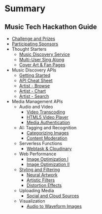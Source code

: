 # Summary

## Music Tech Hackathon Guide

* [Challenge and Prizes](README.md)
* [Participating Sponsors](participating-sponsors.md)
* Thought Starters
  * [Music Discovery Service](thought-starters/build-a-music-discovery-service.md)
  * [Multi-User Sing Along ](thought-starters/multi-user-sing-along.md)
  * [Cover Art & Fan Pages](thought-starters/build-styled-fan-pages-from-artist-photos.md)
* Music Discovery APIs
  * [Getting Started](/7Digital/intro.md)
  * [API Cheat Sheet](/7Digital/api-docs.md)
  * [Artist - Browse](/7Digital/catalog-browse.md)
  * [Artist - Chart](/7Digital/catalog-chart.md)
  * [Artist - Search](/7Digital/catalog-search.md)
* Media Management APIs
  * Audio and Video
    * [Video Transcoding](audio-and-video/video-transcoding.md)
    * [HTML5 Video Player](audio-and-video/html-5-video-player.md)
    * [Media Authentication](audio-and-video/protecting-your-videos.md)
  * AI: Tagging and Recognition
    * [Categorizing Images](auto-tagging-facial-recognition-and-ai/add-ons-and-other-features.md)
    * [Content Moderation](auto-tagging-facial-recognition-and-ai/content-moderation.md)
  * Serverless Functions
    * [Webtask & Cloudinary](functions-as-a-service/build-an-online-contest.md)
  * Web Performance
    * [Image Optimization I](performance/rich-image-delivery.md)
    * [Image Optimization II](performance/auto-crop-responsive-images.md)
  * [Styling and Filtering](presentation-and-styling.md)
    * [Neural Artwork](presentation-and-responsive-image-delivery/turn-photos-to-art-with-style-transfer.md)
    * [Artistic Filters](presentation-and-responsive-image-delivery/image-filters.md)
    * [Distortion Effects](presentation-and-responsive-image-delivery/size-images-to-fit-your-graphic-design.md)
  * Uploading Media
    * [Social and Cloud Sources](uploading/upload-videos-from-dropbox-and-other-sources.md)
  * Visualization
    * [Audio to Waveform Images](visualization/audio-to-waveform-images.md)

